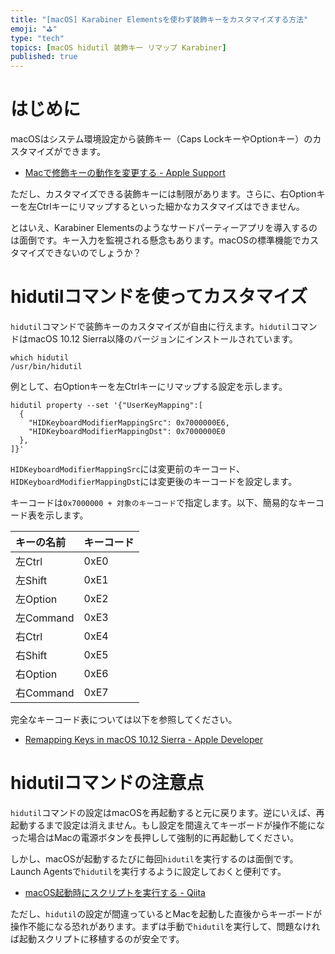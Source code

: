 ```yaml
---
title: "[macOS] Karabiner Elementsを使わず装飾キーをカスタマイズする方法"
emoji: "⛳"
type: "tech"
topics: [macOS hidutil 装飾キー リマップ Karabiner]
published: true
---
```

# はじめに

macOSはシステム環境設定から装飾キー（Caps LockキーやOptionキー）のカスタマイズができます。

- [Macで修飾キーの動作を変更する - Apple Support](https://support.apple.com/ja-jp/guide/mac-help/mchlp1011/mac)

ただし、カスタマイズできる装飾キーには制限があります。さらに、右Optionキーを左Ctrlキーにリマップするといった細かなカスタマイズはできません。

とはいえ、Karabiner Elementsのようなサードパーティーアプリを導入するのは面倒です。キー入力を監視される懸念もあります。macOSの標準機能でカスタマイズできないのでしょうか？

# hidutilコマンドを使ってカスタマイズ

`hidutil`コマンドで装飾キーのカスタマイズが自由に行えます。`hidutil`コマンドはmacOS 10.12 Sierra以降のバージョンにインストールされています。

```console
which hidutil
/usr/bin/hidutil
```

例として、右Optionキーを左Ctrlキーにリマップする設定を示します。

```console
hidutil property --set '{"UserKeyMapping":[
  {
    "HIDKeyboardModifierMappingSrc": 0x7000000E6,
    "HIDKeyboardModifierMappingDst": 0x7000000E0
  },
]}'
```

`HIDKeyboardModifierMappingSrc`には変更前のキーコード、`HIDKeyboardModifierMappingDst`には変更後のキーコードを設定します。

キーコードは`0x7000000 + 対象のキーコード`で指定します。以下、簡易的なキーコード表を示します。

| キーの名前 | キーコード |
|:---|:---|
| 左Ctrl    | 0xE0 |
| 左Shift   | 0xE1 |
| 左Option  | 0xE2 |
| 左Command | 0xE3 |
| 右Ctrl    | 0xE4 |
| 右Shift   | 0xE5 |
| 右Option  | 0xE6 |
| 右Command | 0xE7 |

完全なキーコード表については以下を参照してください。

- [Remapping Keys in macOS 10.12 Sierra - Apple Developer](https://developer.apple.com/library/archive/technotes/tn2450/_index.html)

# hidutilコマンドの注意点

`hidutil`コマンドの設定はmacOSを再起動すると元に戻ります。逆にいえば、再起動するまで設定は消えません。もし設定を間違えてキーボードが操作不能になった場合はMacの電源ボタンを長押しして強制的に再起動してください。

しかし、macOSが起動するたびに毎回`hidutil`を実行するのは面倒です。Launch Agentsで`hidutil`を実行するように設定しておくと便利です。

- [macOS起動時にスクリプトを実行する - Qiita](https://qiita.com/ritumutaka/items/e74d2e1785c38dc265da)

ただし、`hidutil`の設定が間違っているとMacを起動した直後からキーボードが操作不能になる恐れがあります。まずは手動で`hidutil`を実行して、問題なければ起動スクリプトに移植するのが安全です。

